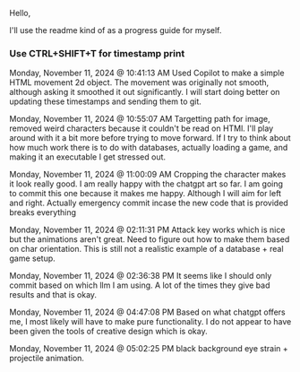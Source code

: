 Hello,

I'll use the readme kind of as a progress guide for myself. 


### Use CTRL+SHIFT+T for timestamp print
Monday, November 11, 2024 @ 10:41:13 AM 
Used Copilot to make a simple HTML movement 2d object. The movement was originally not smooth, although asking it smoothed it out significantly. I will start doing better on updating these timestamps and sending them to git. 

Monday, November 11, 2024 @ 10:55:07 AM
Targetting path for image, removed weird characters because it couldn't be read on HTMl. I'll play around with it a bit more before trying to move forward. If I try to think about how much work there is to do with databases, actually loading a game, and making it an executable I get stressed out. 

Monday, November 11, 2024 @ 11:00:09 AM
Cropping the character makes it look really good. I am really happy with the chatgpt art so far. I am going to commit this one because it makes me happy. Although I will aim for left and right. Actually emergency commit incase the new code that is provided breaks everything

Monday, November 11, 2024 @ 02:11:31 PM
Attack key works which is nice but the animations aren't great. Need to figure out how to make them based on char orientation. This is still not a realistic example of a database + real game setup. 

Monday, November 11, 2024 @ 02:36:38 PM
It seems like I should only commit based on which llm I am using. A lot of the times they give bad results and that is okay. 

Monday, November 11, 2024 @ 04:47:08 PM
Based on what chatgpt offers me, I most likely will have to make pure functionality. I do not appear to have been given the tools of creative design which is okay. 

Monday, November 11, 2024 @ 05:02:25 PM
black background eye strain + projectile animation. 